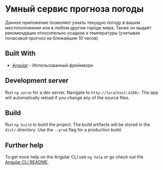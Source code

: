 # Умный сервис прогноза погоды

Данное приложение позволяет узнать текущую погоду в вашем местоположении или в любом другом городе мира. Также он выдаёт рекомендации относительно осадков и температуры (учитывая почасовой прогноз на ближайшие 10 часов)


## Built With

* [Angular](http://angular.io/) - Использованный фреймворк

## Development server

Run `ng serve` for a dev server. Navigate to `http://localhost:4200/`. The app will automatically reload if you change any of the source files.

## Build

Run `ng build` to build the project. The build artifacts will be stored in the `dist/` directory. Use the `--prod` flag for a production build.

## Further help

To get more help on the Angular CLI use `ng help` or go check out the [Angular CLI README](https://github.com/angular/angular-cli/blob/master/README.md).
